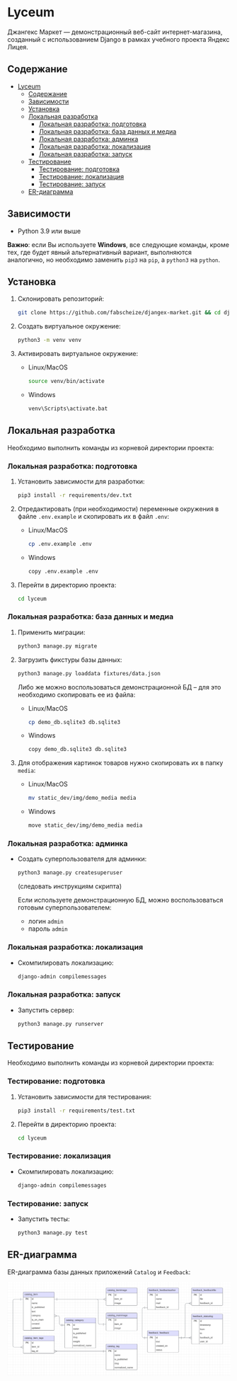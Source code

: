 # Lyceum

Джангекс Маркет — демонстрационный веб-сайт интернет-магазина, созданный с использованием Django в рамках учебного проекта Яндекс Лицея.

## Содержание

- [Lyceum](#lyceum)
  - [Содержание](#содержание)
  - [Зависимости](#зависимости)
  - [Установка](#установка)
  - [Локальная разработка](#локальная-разработка)
    - [Локальная разработка: подготовка](#локальная-разработка-подготовка)
    - [Локальная разработка: база данных и медиа](#локальная-разработка-база-данных-и-медиа)
    - [Локальная разработка: админка](#локальная-разработка-админка)
    - [Локальная разработка: локализация](#локальная-разработка-локализация)
    - [Локальная разработка: запуск](#локальная-разработка-запуск)
  - [Тестирование](#тестирование)
    - [Тестирование: подготовка](#тестирование-подготовка)
    - [Тестирование: локализация](#тестирование-локализация)
    - [Тестирование: запуск](#тестирование-запуск)
  - [ER-диаграмма](#er-диаграмма)

## Зависимости

- Python 3.9 или выше

__Важно__: если Вы используете __Windows__, все следующие команды, кроме тех, где будет явный альтернативный вариант, выполняются аналогично, но необходимо заменить `pip3` на `pip`, а `python3` на `python`.

## Установка

1. Cклонировать репозиторий:

   ```bash
   git clone https://github.com/fabscheize/djangex-market.git && cd djangex-market
   ```

1. Создать виртуальное окружение:

   ```bash
   python3 -m venv venv
   ```

1. Активировать виртуальное окружение:

   - Linux/MacOS

     ```bash
     source venv/bin/activate
     ```

   - Windows

     ```bash
     venv\Scripts\activate.bat
     ```

## Локальная разработка

Необходимо выполнить команды из корневой директории проекта:

### Локальная разработка: подготовка

1. Установить зависимости для разработки:

   ```bash
   pip3 install -r requirements/dev.txt
   ```

1. Отредактировать (при необходимости) переменные окружения в файле `.env.example` и скопировать их в файл `.env`:

   - Linux/MacOS

     ```bash
     cp .env.example .env
     ```

   - Windows

     ```bash
     copy .env.example .env
     ```

1. Перейти в директорию проекта:

   ```bash
   cd lyceum
   ```

### Локальная разработка: база данных и медиа

1. Применить миграции:

   ```bash
   python3 manage.py migrate
   ```

1. Загрузить фикстуры базы данных:

   ```bash
   python3 manage.py loaddata fixtures/data.json
   ```

   Либо же можно воспользоваться демонстрационной БД – для это необходимо скопировать ее из файла:

   - Linux/MacOS

      ```bash
      cp demo_db.sqlite3 db.sqlite3
      ```

   - Windows

      ```bash
      copy demo_db.sqlite3 db.sqlite3
      ```

1. Для отображения картинок товаров нужно скопировать их в папку `media`:

   - Linux/MacOS

     ```bash
     mv static_dev/img/demo_media media
     ```

   - Windows

     ```bash
     move static_dev/img/demo_media media
     ```

### Локальная разработка: админка

- Создать суперпользователя для админки:

  ```bash
  python3 manage.py createsuperuser
  ```

  (следовать инструкциям скрипта)

  Если используете демонстрационную БД, можно воспользоваться готовым суперпользователем:

  - логин `admin`
  - пароль `admin`

### Локальная разработка: локализация

- Скомпилировать локализацию:

   ```bash
   django-admin compilemessages
   ```

### Локальная разработка: запуск

- Запустить сервер:

  ```bash
  python3 manage.py runserver
  ```

## Тестирование

Необходимо выполнить команды из корневой директории проекта:

### Тестирование: подготовка

1. Установить зависимости для тестирования:

   ```bash
   pip3 install -r requirements/test.txt
   ```

1. Перейти в директорию проекта:

   ```bash
   cd lyceum
   ```

### Тестирование: локализация

- Скомпилировать локализацию:

  ```bash
  django-admin compilemessages
  ```

### Тестирование: запуск

- Запустить тесты:

  ```bash
  python3 manage.py test
  ```

## ER-диаграмма

ER-диаграмма базы данных приложений `Catalog` и `Feedback`:

![ERD](./ER.jpg)
